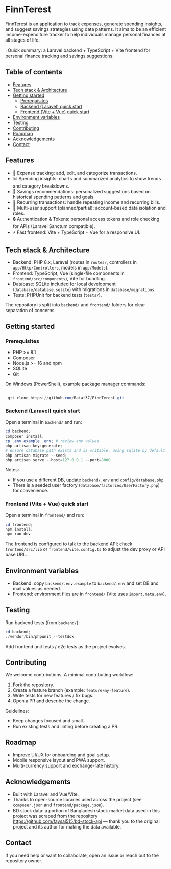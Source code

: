 # FinnTerest

FinnTerest is an application to track expenses, generate spending insights, and suggest savings strategies using data patterns. It aims to be an efficient income-expenditure tracker to help individuals manage personal finances at all stages of life.


ℹ️ Quick summary: a Laravel backend + TypeScript + Vite frontend for personal finance tracking and savings suggestions.

## Table of contents

- [Features](#features)
- [Tech stack & Architecture](#tech-stack--architecture)
- [Getting started](#getting-started)
  - [Prerequisites](#prerequisites)
  - [Backend (Laravel) quick start](#backend-laravel-quick-start)
  - [Frontend (Vite + Vue) quick start](#frontend-vite--vue-quick-start)
- [Environment variables](#environment-variables)
- [Testing](#testing)
- [Contributing](#contributing)
- [Roadmap](#roadmap)
- [Acknowledgements](#acknowledgements)
- [Contact](#contact)

## Features

- 💸 Expense tracking: add, edit, and categorize transactions.
- 📊 Spending insights: charts and summarized analytics to show trends and category breakdowns.
- 🎯 Savings recommendations: personalized suggestions based on historical spending patterns and goals.
- 🔁 Recurring transactions: handle repeating income and recurring bills.
- 👥 Multi-user support (planned/partial): account-based data isolation and roles.
- 🔒 Authentication & Tokens: personal access tokens and role checking for APIs (Laravel Sanctum compatible).
- ⚡ Fast frontend: Vite + TypeScript + Vue for a responsive UI.


## Tech stack & Architecture

- Backend: PHP 8.x, Laravel (routes in `routes/`, controllers in `app/Http/Controllers`, models in `app/Models`).
- Frontend: TypeScript, Vue (single-file components in `frontend/src/components`), Vite for bundling.
- Database: SQLite included for local development (`database/database.sqlite`) with migrations in `database/migrations`.
- Tests: PHPUnit for backend tests (`tests/`).

The repository is split into `backend/` and `frontend/` folders for clear separation of concerns.

## Getting started

### Prerequisites

- PHP >= 8.1
- Composer
- Node.js >= 16 and npm 
- SQLite 
- Git

On Windows (PowerShell), example package manager commands:

```powershell

 git clone https://github.com/Raiat37/FinnTerest.git

```

### Backend (Laravel) quick start

Open a terminal in `backend/` and run:

```powershell
cd backend;
composer install;
cp .env.example .env; # review env values
php artisan key:generate;
# ensure database path exists and is writable. using sqlite by default
php artisan migrate --seed;
php artisan serve --host=127.0.0.1 --port=8000
```

Notes:

- If you use a different DB, update `backend/.env` and `config/database.php`.
- There is a seeded user factory (`database/factories/UserFactory.php`) for convenience.

### Frontend (Vite + Vue) quick start

Open a terminal in `frontend/` and run:

```powershell
cd frontend;
npm install;
npm run dev
```

The frontend is configured to talk to the backend API; check `frontend/src/lib` or `frontend/vite.config.ts` to adjust the dev proxy or API base URL.

## Environment variables

- Backend: copy `backend/.env.example` to `backend/.env` and set DB and mail values as needed.
- Frontend: environment files are in `frontend/` (Vite uses `import.meta.env`).

## Testing

Run backend tests (from `backend/`):

```powershell
cd backend;
./vendor/bin/phpunit --testdox
```

Add frontend unit tests / e2e tests as the project evolves.

## Contributing

We welcome contributions. A minimal contributing workflow:

1. Fork the repository.
2. Create a feature branch (example: `feature/my-feature`).
3. Write tests for new features / fix bugs.
4. Open a PR and describe the change.

Guidelines:

- Keep changes focused and small.
- Run existing tests and linting before creating a PR.

## Roadmap

- Improve UI/UX for onboarding and goal setup.
- Mobile responsive layout and PWA support.
- Multi-currency support and exchange-rate history.


## Acknowledgements

- Built with Laravel and Vue/Vite.
- Thanks to open-source libraries used across the project (see `composer.json` and `frontend/package.json`).
- BD stock data: a portion of Bangladesh stock market data used in this project was scraped from the repository https://github.com/faysal515/bd-stock-api — thank you to the original project and its author for making the data available.

## Contact

If you need help or want to collaborate, open an issue or reach out to the repository owner.